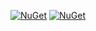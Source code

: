 [![NuGet](https://img.shields.io/nuget/v/atc.codeanalysis.csharp.svg?style=flat-square)](http://www.nuget.org/packages/atc.codeanalysis.csharp)
[![NuGet](https://img.shields.io/nuget/dt/atc.codeanalysis.csharp.svg?style=flat-square)](http://www.nuget.org/packages/atc.codeanalysis.csharp)

